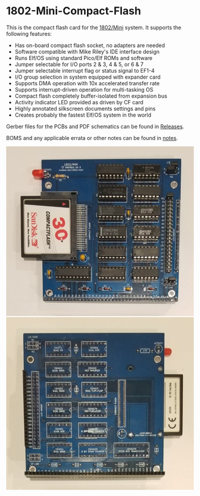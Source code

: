 # 1802-Mini-Compact-Flash
This is the compact flash card for the [1802/Mini](https://github.com/dmadole/1802-Mini) system. It supports the following features:

* Has on-board compact flash socket, no adapters are needed
* Software compatible with Mike Riley's IDE interface design
* Runs Elf/OS using standard Pico/Elf ROMs and software
* Jumper selectable for I/O ports 2 & 3, 4 & 5, or 6 & 7
* Jumper selectable interrupt flag or status signal to EF1-4
* I/O group selection in system equipped with expander card
* Supports DMA operation with 10x accelerated transfer rate
* Supports interrupt-driven operation for multi-tasking OS
* Compact flash completely buffer-isolated from expansion bus
* Activity indicator LED provided as driven by CF card
* Highly annotated silkscreen documents settings and pins
* Creates probably the fastest Elf/OS system in the world

Gerber files for the PCBs and PDF schematics can be found in [Releases](https://github.com/dmadole/1802-Mini-Compact-Flash/releases).

BOMS and any applicable errata or other notes can be found in [notes](https://github.com/dmadole/1802-Mini-Compact-Flash/tree/main/notes).

![1802/Mini Compact Flash Front](https://github.com/dmadole/1802-Mini-Compact-Flash/blob/main/photos/1802-Mini-Compact-Flash-Rev-A-Assembled-Front.jpg)
![1802/Mini Compact Flash Back](https://github.com/dmadole/1802-Mini-Compact-Flash/blob/main/photos/1802-Mini-Compact-Flash-Rev-A-Assembled-Back.jpg)
